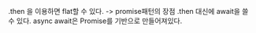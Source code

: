 .then 을 이용하면 flat할 수 있다. -> promise패턴의 장점
.then 대신에 await을 쓸 수 있다. async await은 Promise를 기반으로 만들어져있다.

